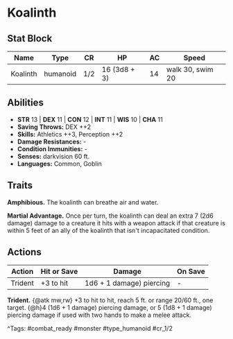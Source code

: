# Koalinth

## Stat Block

| Name | Type | CR | HP | AC | Speed |
|------|------|----|----|----|-------|
| Koalinth | humanoid | 1/2 | 16 (3d8 + 3) | 14 | walk 30, swim 20 |

## Abilities

- **STR** 13 | **DEX** 11 | **CON** 12 | **INT** 11 | **WIS** 10 | **CHA** 11
- **Saving Throws:** DEX ++2  
- **Skills:** Athletics ++3, Perception ++2  
- **Damage Resistances:** -  
- **Condition Immunities:** -  
- **Senses:** darkvision 60 ft.  
- **Languages:** Common, Goblin

## Traits

**Amphibious.** The koalinth can breathe air and water.

**Martial Advantage.** Once per turn, the koalinth can deal an extra 7 (2d6 damage) damage to a creature it hits with a weapon attack if that creature is within 5 feet of an ally of the koalinth that isn't incapacitated condition.


## Actions

| Action | Hit or Save | Damage | On Save |
|--------|--------------|--------|----------|
| Trident | +3 to hit | 1d6 + 1 damage) piercing | - |

**Trident.** {@atk mw,rw} +3 to hit to hit, reach 5 ft. or range 20/60 ft., one target. {@h}4 (1d6 + 1 damage) piercing damage, or 5 (1d8 + 1 damage) piercing damage if used with two hands to make a melee attack.


^Tags: #combat_ready #monster #type_humanoid #cr_1/2